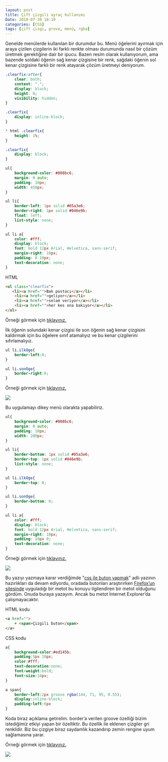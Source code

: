 ```yaml
---
layout: post
title: Çift çizgili ayraç kullanımı
Date: 2010-07-30 18:19
categories: [CSS]
tags: [çift çizgi, grove, menü, rgba]
---
```


Genelde menülerde kullanılan bir durumdur bu. Menü öğelerini ayırmak
için araya çizilen çizgilerin iki farklı renkte olması durumunda nasıl
bir çözüm üretmek gerektiğine dair bir ipucu. Bazen resim olarak
kullanıyorum, ama bazende soldaki öğenin sağ kenar çizgisine bir renk,
sağdaki öğenin sol kenar çizgisine farklı bir renk atayarak çözüm
üretmeyi deniyorum.

```css
.clearfix:after{
	clear: both;
	content: ".";
	display: block;
	height: 0;
	visibility: hidden;
}

.clearfix{
	display: inline-block;
}

* html .clearfix{
	height: 1%;
}

.clearfix{
	display: block;
}

ul{
	background-color: #008bc6;
	margin: 0 auto;
	padding: 10px;
	width: 450px;
}

ul li{
	border-left: 1px solid #05a3e6;
	border-right: 1px solid #046e9b;
	float: left;
	list-style: none;
}

ul li a{
	color: #fff;
	display: block;
	font: bold 12px Arial, Helvetica, sans-serif;
	margin-right: 10px;
	padding: 0 10px;
	text-decoration: none;
}
```

HTML

```html
<ul class="clearfix">
   <li><a href="">Bak postacı</a></li>
    <li><a href="">geliyor</a></li>
    <li><a href="">selam veriyor</a></li>
    <li><a href="">her kes ona bakıyor</a></li>
</ul>
```

Örneği görmek için [tıklayınız.][]

İlk öğenin solundaki kenar çizgisi ile son öğenin sağ kenar çizgisini
kaldırmak için bu öğelere sınıf atamalıyız ve bu kenar çizgilerini
sıfırlamalıyız.

```css
ul li.ilkOge{
	border-left:0;
}

ul li.sonOge{
	border-right:0;
}
```

Örneği görmek için [tıklayınız.][1]

![][100]

Bu uygulamayı dikey menü olarakta yapabiliriz.

```css
ul{
	background-color: #008bc6;
	margin: 0 auto;
	padding: 10px;
	width: 200px;
}

ul li{
	border-bottom: 1px solid #05a3e6;
	border-top: 1px solid #046e9b;
	list-style: none;
}

ul li.ilkOge{
	border-top: 0;
}

ul li.sonOge{
	border-bottom: 0;
}

ul li a{
	color: #fff;
	display: block;
	font: bold 12px Arial, Helvetica, sans-serif;
	margin-right: 10px;
	padding: 10px 0;
	text-decoration: none;
}
```

Örneği görmek için [tıklayınız.][2]

![][3]

Bu yazıyı yazmaya karar verdiğimde "[css ile buton yapmak][]" adlı
yazının hazırlıkları da devam ediyordu, oradada butonları araştırırken
[Firefox’un sitesinde][] uyguladığı bir metot bu konuyu ilgilendiren bir
metot olduğunu gördüm. Onuda buraya yazayım. Ancak bu metot İnternet
Explorer’da çalışmayacaktır.

HTML kodu

```html
<a href="">
	+ <span>Çizgili buton</span>
</a>
```

CSS kodu

```css
a{
	background-color:#ed145b;
	padding:5px 10px;
	color:#fff;
	text-decoration:none;
	font-weight:bold;
	font-size:16px;
}

a span{
	border-left:2px groove rgba(144, 71, 95, 0.55);
	display:inline-block;
	padding-left:6px
}
```

Koda biraz açıklama getirelim. border’a verilen groove özelliği bizim
istediğimiz etkiyi yapan bir özelliktir. Bu özellik ile eklenen çizgiler
gri renklidir. Biz bu çizgiye biraz saydamlık kazandırıp zemin rengine
uyum sağlamasına yarar.

Örneği görmek için [tıklayınız.][4]

![][5]

  [tıklayınız.]: /dokumanlar/cift_cizgili_ayrac_kullanimi/cc_yatay_menuler.html
  [1]: /dokumanlar/cift_cizgili_ayrac_kullanimi/cc_yatay_menuler_2.html
  [100]: https://lh5.googleusercontent.com/3kw9YRieW_VXzEOEOqV96vRUKzMyrMD5Ov0n6065pDryNdmTfT6v7Ck17GEdG9SUwHI6KMr2kgtfpkqXctUafIbhJ3EndKnzWm9TAlRHsn1fJzvF
  [2]: /dokumanlar/cift_cizgili_ayrac_kullanimi/cc_dikey_menuler_2.html
  [3]: https://lh6.googleusercontent.com/kNhVcSKGO9UtLs9C63ZGCMCLQTz1p8Y6Uo4CxiYTXspEMvrgFj14NSpGf2qq3ZBH6Q28oD4MJZKMb0fqJBP2lngN4WsWhTlLNQeXzBk6JJ9TzGNKXw
  [css ile buton yapmak]: http://fatihhayrioglu.com/css-ile-buton-yapmak/
  [Firefox’un sitesinde]: https://addons.mozilla.org/en-US/firefox/
  [4]: /dokumanlar/cift_cizgili_ayrac_kullanimi/cc_border_grove.html
  [5]: https://lh4.googleusercontent.com/QG6mKNTajXXLlILJu0BXBTG4dGpNPJjm2s06_-XE9rbV9p5P0XKgiD05j1DCCAxEwdZo-iliMvdRkxKLWFuctdaPB1_HVX1msMaLK4PtUFoISnSB
